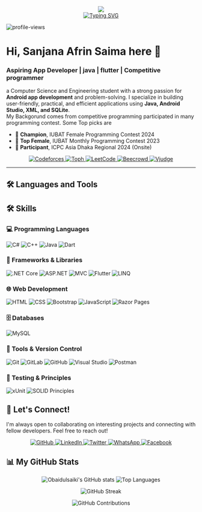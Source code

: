 <div align="center">
  <img src="https://capsule-render.vercel.app/api?type=waving&color=0:6CABDD,100:1C2C5B&height=200&text=Sanjana%20Saima&animation=fadeIn&fontColor=ffffff&fontSize=60" />
</div>

<div align="center">
  <a href="https://git.io/typing-svg">
    <img src="https://readme-typing-svg.demolab.com?font=Fira+Code&weight=700&size=25&pause=1000&color=F8F8F8&center=true&width=435&lines=Aspiring Mobile+App+ Developer;Java+android;Problem+Solver;Competitive=Programmer" alt="Typing SVG" />
  </a>
</div>
<p align="left">
  <img src="https://komarev.com/ghpvc/?username=SanjanaSaima&label=Profile%20views&color=0e75b6&style=flat" alt="profile-views" />
</p>

# Hi, Sanjana Afrin Saima here 👋
### Aspiring App Developer | java | flutter | Competitive programmer

a Computer Science and Engineering student with a strong passion for **Android app development** and problem-solving. I specialize in building user-friendly, practical, and efficient applications using **Java, Android Studio, XML, and SQLite**.  
My Backgorund comes from competitive programming participated in many programming contest. Some Top picks are 
 - 🥇 **Champion**, IUBAT Female Programming Contest 2024  
- 🏅 **Top Female**, IUBAT Monthly Programming Contest 2023  
- 🎯 **Participant**, ICPC Asia Dhaka Regional 2024 (Onsite)  

<p align="center">
  <p align="center">
 <a href="https://codeforces.com/profile/Hello-2025"> <img alt="Codeforces" src="https://custom-icon-badges.demolab.com/badge/Codeforces-370-%23E05D44?style=for-the-badge&labelColor=CE4630&logo=codeforces&logoColor=white"/> </a>
  <a href="https://toph.co/u/Sanjana_Saima">
    <img alt="Toph" src="https://custom-icon-badges.demolab.com/badge/Toph-20-%23236ad3?style=for-the-badge&labelColor=1155ba&logo=toph&logoColor=white"/>
  </a>
  <a href="https://leetcode.com/u/SanjanaSaima/">
    <img alt="LeetCode" src="https://custom-icon-badges.demolab.com/badge/LeetCode-03-%23005588?style=for-the-badge&labelColor=003366&logo=leetcode&logoColor=white"/>
  </a>
<a href="https://judge.beecrowd.com/en/profile/677735">
  <img alt="Beecrowd" src="https://custom-icon-badges.demolab.com/badge/Beecrowd-46-%23802A2A?style=for-the-badge&labelColor=5C1A1A&logo=target&logoColor=white"/>
</a>
<a href="https://vjudge.net/user/Sanjana_Saima">
  <img alt="Vjudge" src="https://custom-icon-badges.demolab.com/badge/Vjudge-20%2B-%23008080?style=for-the-badge&labelColor=004d4d&logo=check-circle&logoColor=white"/>
</a>
</p>

---

## 🛠️ Languages and Tools
## 🛠️ Skills  

### 💻 Programming Languages  
<p>
  <img src="https://img.shields.io/badge/c%23-%23239120.svg?style=for-the-badge&logo=c-sharp&logoColor=white" alt="C#"/>
  <img src="https://img.shields.io/badge/c++-%2300599C.svg?style=for-the-badge&logo=c%2B%2B&logoColor=white" alt="C++"/>
  <img src="https://img.shields.io/badge/java-%23ED8B00.svg?style=for-the-badge&logo=openjdk&logoColor=white" alt="Java"/>
  <img src="https://img.shields.io/badge/dart-%230175C2.svg?style=for-the-badge&logo=dart&logoColor=white" alt="Dart"/>
</p>

### 📱 Frameworks & Libraries  
<p>
  <img src="https://img.shields.io/badge/.NET%20Core-512BD4?style=for-the-badge&logo=dotnet&logoColor=white" alt=".NET Core"/>
  <img src="https://img.shields.io/badge/ASP.NET-5C2D91?style=for-the-badge&logo=dotnet&logoColor=white" alt="ASP.NET"/>
  <img src="https://img.shields.io/badge/MVC-000000?style=for-the-badge&logo=visualstudio&logoColor=white" alt="MVC"/>
  <img src="https://img.shields.io/badge/Flutter-02569B?style=for-the-badge&logo=flutter&logoColor=white" alt="Flutter"/>
  <img src="https://img.shields.io/badge/LINQ-512BD4?style=for-the-badge&logo=dotnet&logoColor=white" alt="LINQ"/>
</p>

### 🌐 Web Development  
<p>
  <img src="https://img.shields.io/badge/html5-%23E34F26.svg?style=for-the-badge&logo=html5&logoColor=white" alt="HTML"/>
  <img src="https://img.shields.io/badge/css3-%231572B6.svg?style=for-the-badge&logo=css3&logoColor=white" alt="CSS"/>
  <img src="https://img.shields.io/badge/bootstrap-%237952B3.svg?style=for-the-badge&logo=bootstrap&logoColor=white" alt="Bootstrap"/>
  <img src="https://img.shields.io/badge/javascript-%23323330.svg?style=for-the-badge&logo=javascript&logoColor=%23F7DF1E" alt="JavaScript"/>
  <img src="https://img.shields.io/badge/Razor%20Pages-512BD4?style=for-the-badge&logo=dotnet&logoColor=white" alt="Razor Pages"/>
</p>

### 🗄️ Databases  
<p>
  <img src="https://img.shields.io/badge/mysql-4479A1.svg?style=for-the-badge&logo=mysql&logoColor=white" alt="MySQL"/>
</p>

### 🔧 Tools & Version Control  
<p>
  <img src="https://img.shields.io/badge/git-%23F05033.svg?style=for-the-badge&logo=git&logoColor=white" alt="Git"/>
  <img src="https://img.shields.io/badge/gitlab-%23FC6D26.svg?style=for-the-badge&logo=gitlab&logoColor=white" alt="GitLab"/>
  <img src="https://img.shields.io/badge/github-%23121011.svg?style=for-the-badge&logo=github&logoColor=white" alt="GitHub"/>
  <img src="https://img.shields.io/badge/Visual%20Studio-5C2D91.svg?style=for-the-badge&logo=visualstudio&logoColor=white" alt="Visual Studio"/>
  <img src="https://img.shields.io/badge/Postman-FF6C37?style=for-the-badge&logo=postman&logoColor=white" alt="Postman"/>
</p>

### 🧪 Testing & Principles  
<p>
  <img src="https://img.shields.io/badge/xUnit-512BD4?style=for-the-badge&logo=.net&logoColor=white" alt="xUnit"/>
  <img src="https://img.shields.io/badge/SOLID%20Principles-000000?style=for-the-badge&logo=codeforces&logoColor=white" alt="SOLID Principles"/>
</p>



## 🤝 Let's Connect!
I'm always open to collaborating on interesting projects and connecting with fellow developers. Feel free to reach out! 

<p align="center">
  <a href="https://github.com/SanjanaSaima">
    <img alt="GitHub" src="https://img.shields.io/badge/GitHub-181717?style=for-the-badge&logo=github&logoColor=white"/>
  </a>
  <a href="https://www.linkedin.com/in/SanjanaSaima">
    <img alt="LinkedIn" src="https://img.shields.io/badge/LinkedIn-0A66C2?style=for-the-badge&logo=linkedin&logoColor=white"/>
  </a>
  <a href="https://twitter.com/SanjanaSaima">
    <img alt="Twitter" src="https://img.shields.io/badge/Twitter-1DA1F2?style=for-the-badge&logo=twitter&logoColor=white"/>
  </a>
  <a href="https://wa.me/8801894208721">
    <img alt="WhatsApp" src="https://img.shields.io/badge/WhatsApp-25D366?style=for-the-badge&logo=whatsapp&logoColor=white"/>
  </a>
  <a href="https://www.facebook.com/sanjana.afrin.saima">
    <img alt="Facebook" src="https://img.shields.io/badge/Facebook-1877F2?style=for-the-badge&logo=facebook&logoColor=white"/>
  </a>
</p>

## 📊 My GitHub Stats
<p align="center">
  <!-- GitHub Stats -->
  <img src="https://github-readme-stats.vercel.app/api?username=obaidulsaiki&theme=dark&hide_border=true&include_all_commits=true&count_private=true&cache_seconds=1800&cache_bust=1" alt="Obaidulsaiki's GitHub stats" />
  
  <!-- Top Languages -->
  <img src="https://github-readme-stats.vercel.app/api/top-langs/?username=obaidulsaiki&theme=dark&hide_border=true&include_all_commits=true&count_private=true&layout=compact&cache_seconds=1800&cache_bust=1" alt="Top Languages" />
</p>

<p align="center">
  <!-- GitHub Streak -->
  <img src="https://streak-stats.demolab.com/?user=obaidulsaiki&theme=dark&hide_border=true&cache_bust=1" alt="GitHub Streak" />
</p>

<p align="center">
  <!-- GitHub Contributions -->
  <img src="https://github-contributor-stats.vercel.app/api?username=obaidulsaiki&limit=7&theme=dark&combine_all_yearly_contributions=true&cache_bust=1" alt="GitHub Contributions" />
</p>

